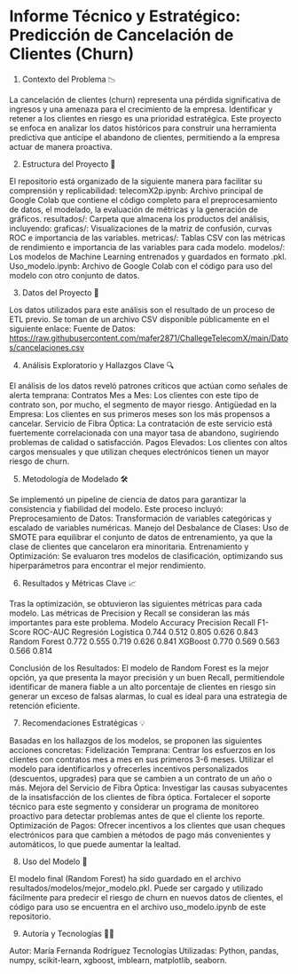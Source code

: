 
# **Informe Técnico y Estratégico: Predicción de Cancelación de Clientes (Churn)**


1. Contexto del Problema 📉

La cancelación de clientes (churn) representa una pérdida significativa de ingresos y una amenaza para el crecimiento de la empresa. Identificar y retener a los clientes en riesgo es una prioridad estratégica. Este proyecto se enfoca en analizar los datos históricos para construir una herramienta predictiva que anticipe el abandono de clientes, permitiendo a la empresa actuar de manera proactiva.

2. Estructura del Proyecto 📂

El repositorio está organizado de la siguiente manera para facilitar su comprensión y replicabilidad:
telecomX2p.ipynb: Archivo principal de Google Colab que contiene el código completo para el preprocesamiento de datos, el modelado, la evaluación de métricas y la generación de gráficos.
resultados/: Carpeta que almacena los productos del análisis, incluyendo:
graficas/: Visualizaciones de la matriz de confusión, curvas ROC e importancia de las variables.
metricas/: Tablas CSV con las métricas de rendimiento e importancia de las variables para cada modelo.
modelos/: Los modelos de Machine Learning entrenados y guardados en formato .pkl.
Uso_modelo.ipynb:  Archivo de Google Colab con el código para uso del modelo con otro conjunto de datos.

3. Datos del Proyecto 💾

Los datos utilizados para este análisis son el resultado de un proceso de ETL previo. Se toman de un archivo CSV disponible públicamente en el siguiente enlace:
Fuente de Datos: https://raw.githubusercontent.com/mafer2871/ChallegeTelecomX/main/Datos/cancelaciones.csv

4. Análisis Exploratorio y Hallazgos Clave 🔍

El análisis de los datos reveló patrones críticos que actúan como señales de alerta temprana:
Contratos Mes a Mes: Los clientes con este tipo de contrato son, por mucho, el segmento de mayor riesgo.
Antigüedad en la Empresa: Los clientes en sus primeros meses son los más propensos a cancelar.
Servicio de Fibra Óptica: La contratación de este servicio está fuertemente correlacionada con una mayor tasa de abandono, sugiriendo problemas de calidad o satisfacción.
Pagos Elevados: Los clientes con altos cargos mensuales y que utilizan cheques electrónicos tienen un mayor riesgo de churn.

5. Metodología de Modelado 🛠️

Se implementó un pipeline de ciencia de datos para garantizar la consistencia y fiabilidad del modelo. Este proceso incluyó:
Preprocesamiento de Datos: Transformación de variables categóricas y escalado de variables numéricas.
Manejo del Desbalance de Clases: Uso de SMOTE para equilibrar el conjunto de datos de entrenamiento, ya que la clase de clientes que cancelaron era minoritaria.
Entrenamiento y Optimización: Se evaluaron tres modelos de clasificación, optimizando sus hiperparámetros para encontrar el mejor rendimiento.

6. Resultados y Métricas Clave 📈

Tras la optimización, se obtuvieron las siguientes métricas para cada modelo. Las métricas de Precision y Recall se consideran las más importantes para este problema.
Modelo
Accuracy
Precision
Recall
F1-Score
ROC-AUC
Regresión Logística
0.744
0.512
0.805
0.626
0.843
Random Forest
0.772
0.555
0.719
0.626
0.841
XGBoost
0.770
0.569
0.563
0.566
0.814

Conclusión de los Resultados: El modelo de Random Forest es la mejor opción, ya que presenta la mayor precisión y un buen Recall, permitiendole identificar de manera fiable a un alto porcentaje de clientes en riesgo sin generar un exceso de falsas alarmas, lo cual es ideal para una estrategia de retención eficiente.

7. Recomendaciones Estratégicas 💡

Basadas en los hallazgos de los modelos, se proponen las siguientes acciones concretas:
Fidelización Temprana: Centrar los esfuerzos en los clientes con contratos mes a mes en sus primeros 3-6 meses. Utilizar el modelo para identificarlos y ofrecerles incentivos personalizados (descuentos, upgrades) para que se cambien a un contrato de un año o más.
Mejora del Servicio de Fibra Óptica: Investigar las causas subyacentes de la insatisfacción de los clientes de fibra óptica. Fortalecer el soporte técnico para este segmento y considerar un programa de monitoreo proactivo para detectar problemas antes de que el cliente los reporte.
Optimización de Pagos: Ofrecer incentivos a los clientes que usan cheques electrónicos para que cambien a métodos de pago más convenientes y automáticos, lo que puede aumentar la lealtad.

8. Uso del Modelo 🚀

El modelo final (Random Forest) ha sido guardado en el archivo resultados/modelos/mejor_modelo.pkl. Puede ser cargado y utilizado fácilmente para predecir el riesgo de churn en nuevos datos de clientes, el código para uso se encuentra en el archivo uso_modelo.ipynb de este repositorio.


9. Autoría y Tecnologías 🧑‍💻

Autor: María Fernanda Rodríguez
Tecnologías Utilizadas: Python, pandas, numpy, scikit-learn, xgboost, imblearn, matplotlib, seaborn.
